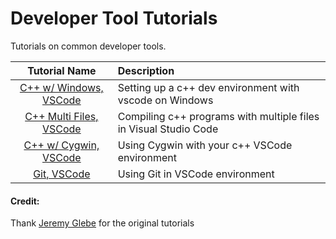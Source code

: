 # Developer Tool Tutorials
Tutorials on common developer tools.


|    Tutorial Name     | Description                                        |
|:--------------------:|:-------------------------------------------------- |
| [C++ w/ Windows, VSCode](https://github.com/misc-sonchau/dev-tool-tutorials/tree/main/win_vsc) | Setting up a c++ dev environment with vscode on Windows |
| [C++ Multi Files, VSCode](https://github.com/misc-sonchau/dev-tool-tutorials/tree/main/vsc_mf) | Compiling c++ programs with multiple files in Visual Studio Code |
| [C++ w/ Cygwin, VSCode](https://github.com/misc-sonchau/dev-tool-tutorials/tree/main/cyg_vsc) | Using Cygwin with your c++ VSCode environment |
| [Git, VSCode](https://github.com/misc-sonchau/dev-tool-tutorials/tree/main/git_vsc) | Using Git in VSCode environment |


#### Credit: 
Thank [Jeremy Glebe](https://github.com/jeremyglebe/dev_tool_tutorials)  for the original tutorials
